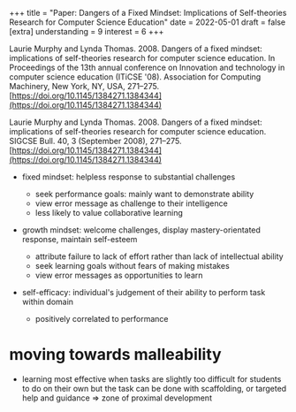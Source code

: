 +++
title = "Paper: Dangers of a Fixed Mindset: Implications of Self-theories Research for Computer Science Education"
date = 2022-05-01
draft = false
[extra]
understanding = 9
interest = 6
+++

Laurie Murphy and Lynda Thomas. 2008. Dangers of a fixed mindset: implications of self-theories research for computer science education. In Proceedings of the 13th annual conference on Innovation and technology in computer science education (ITiCSE '08). Association for Computing Machinery, New York, NY, USA, 271–275. [https://doi.org/10.1145/1384271.1384344](https://doi.org/10.1145/1384271.1384344)


Laurie Murphy and Lynda Thomas. 2008. Dangers of a fixed mindset: implications of self-theories research for computer science education. SIGCSE Bull. 40, 3 (September 2008), 271–275. [https://doi.org/10.1145/1384271.1384344](https://doi.org/10.1145/1384271.1384344)

- fixed mindset: helpless response to substantial challenges
  - seek performance goals: mainly want to demonstrate ability
  - view error message as challenge to their intelligence
  - less likely to value collaborative learning

- growth mindset: welcome challenges, display mastery-orientated response, maintain self-esteem
  - attribute failure to lack of effort rather than lack of intellectual ability
  - seek learning goals without fears of making mistakes
  - view error messages as opportunities to learn

- self-efficacy: individual's judgement of their ability to perform task within domain
  - positively correlated to performance

# moving towards malleability
- learning most effective when tasks are slightly too difficult for students to do on their own but the task can be done with scaffolding, or targeted help and guidance => zone of proximal development
